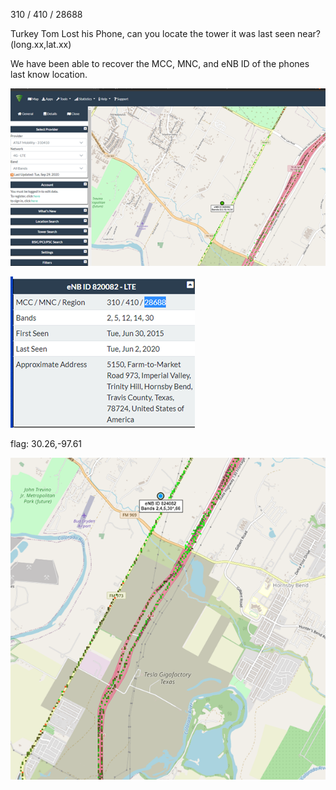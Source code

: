 310 / 410 / 28688

Turkey Tom Lost his Phone, can you locate the tower it was last seen near? (long.xx,lat.xx)

We have been able to recover the MCC, MNC, and eNB ID of the phones last know location.

![image](uploads/66bcd1788b6646f73ce00ae5d5e475f5/image.png)

![image](uploads/48226a8b777b378533f2a1e70e642773/image.png)

flag: 30.26,-97.61

![image](uploads/69b8d4f8e44c1479e49054fc9dfc95e0/image.png)